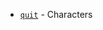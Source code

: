 - [`quit`](https://www.gnu.org/software/coreutils/manual/html_node/Characters.html#index-quit) - Characters
